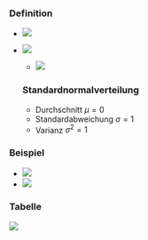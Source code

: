 ### Definition
+ ![](../../z_images/Pasted%20image%2020221013094605.png)
+ ![](../../z_images/Pasted%20image%2020221013094757.png)
	+ ![](../../z_images/Pasted%20image%2020221013095137.png)
	
	
	### Standardnormalverteilung
	+  Durchschnitt $μ=0$
	+  Standardabweichung $σ=1$
	+  Varianz $σ^2=1$

### Beispiel
+ ![](../../z_images/Pasted%20image%2020221013095254.png)
+ ![](../../z_images/Pasted%20image%2020221013095620.png)

### Tabelle
![](../../z_images/Pasted%20image%2020221121163032.png)

